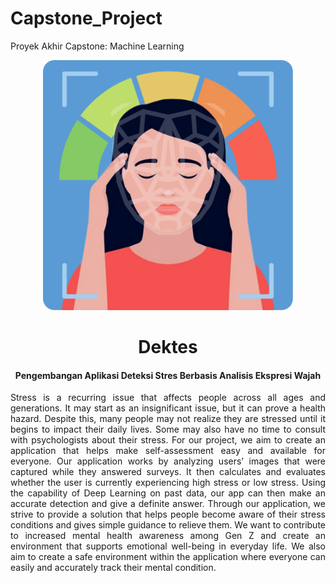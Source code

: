 # Capstone_Project
Proyek Akhir Capstone: Machine Learning

<p align="center"><a><img src="app/src/main/res/drawable/logocapstone.png" width="400"></a></p> 
<h1 align="center"><b>Dektes</b></h1>

<h4 align="center">Pengembangan Aplikasi Deteksi Stres Berbasis Analisis Ekspresi Wajah</h4>

<p align="justify">Stress is a recurring issue that affects people across all ages and generations. It may start as an insignificant issue, but it can prove a health hazard. Despite this, many people may not realize they are stressed until it begins to impact their daily lives. Some may also have no time to consult with psychologists about their stress. For our project, we aim to create an application that helps make self-assessment easy and available for everyone. Our application works by analyzing users’ images that were captured while they answered surveys. It then calculates and evaluates whether the user is currently experiencing high stress or low stress. Using the capability of Deep Learning on past data, our app can then make an accurate detection and give a definite answer. Through our application, we strive to provide a solution that helps people become aware of their stress conditions and gives simple guidance to relieve them. We want to contribute to increased mental health awareness among Gen Z and create an environment that supports emotional well-being in everyday life. We also aim to create a safe environment within the application where everyone can easily and accurately track their mental condition.</p>
